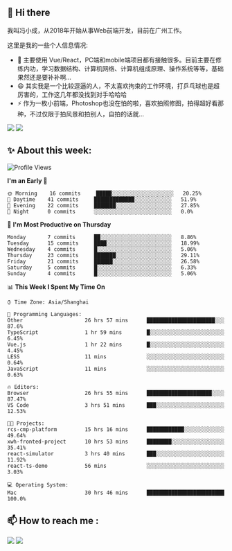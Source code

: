 ## 👋 Hi there

我叫冯小成，从2018年开始从事Web前端开发，目前在广州工作。

这里是我的一些个人信息情况:

- 🌱 主要使用 Vue/React，PC端和mobile端项目都有接触很多。目前主要在修练内功，学习数据结构、计算机网络、计算机组成原理、操作系统等等，基础果然还是要补补啊...
- 😄 其实我是一个比较逗逼的人，不太喜欢拘束的工作环境，打乒乓球也是超厉害的，工作这几年都没找到对手哈哈哈
- ⚡ 作为一枚小前端，Photoshop也没在怕的啦，喜欢拍照修图，拍得超好看那种，不过仅限于拍风景和拍别人，自拍的话就...

![](https://github-readme-stats.vercel.app/api?username=fxpixels&theme=graywhite&hide_border=true)
![](https://github-readme-stats.vercel.app/api/top-langs/?username=fxpixels&hide_border=true&layout=compact)

<!--
<img src="https://github-readme-stats.vercel.app/api?username=fxpixels&theme=graywhite&hide_border=true" width="500" alt=""/>
<img src="https://github-readme-stats.vercel.app/api/top-langs/?username=fxpixels&hide_border=true&layout=compact" width="300" alt=""/>
-->
## ✨ About this week:
<!--START_SECTION:waka-->
![Profile Views](http://img.shields.io/badge/Profile%20Views-0-blue)

**I'm an Early 🐤** 

```text
🌞 Morning    16 commits     █████░░░░░░░░░░░░░░░░░░░░   20.25% 
🌆 Daytime    41 commits     █████████████░░░░░░░░░░░░   51.9% 
🌃 Evening    22 commits     ███████░░░░░░░░░░░░░░░░░░   27.85% 
🌙 Night      0 commits      ░░░░░░░░░░░░░░░░░░░░░░░░░   0.0%

```
📅 **I'm Most Productive on Thursday** 

```text
Monday       7 commits      ██░░░░░░░░░░░░░░░░░░░░░░░   8.86% 
Tuesday      15 commits     ████░░░░░░░░░░░░░░░░░░░░░   18.99% 
Wednesday    4 commits      █░░░░░░░░░░░░░░░░░░░░░░░░   5.06% 
Thursday     23 commits     ███████░░░░░░░░░░░░░░░░░░   29.11% 
Friday       21 commits     ██████░░░░░░░░░░░░░░░░░░░   26.58% 
Saturday     5 commits      █░░░░░░░░░░░░░░░░░░░░░░░░   6.33% 
Sunday       4 commits      █░░░░░░░░░░░░░░░░░░░░░░░░   5.06%

```


📊 **This Week I Spent My Time On** 

```text
⌚︎ Time Zone: Asia/Shanghai

💬 Programming Languages: 
Other                    26 hrs 57 mins      ██████████████████████░░░   87.6% 
TypeScript               1 hr 59 mins        █░░░░░░░░░░░░░░░░░░░░░░░░   6.45% 
Vue.js                   1 hr 22 mins        █░░░░░░░░░░░░░░░░░░░░░░░░   4.45% 
LESS                     11 mins             ░░░░░░░░░░░░░░░░░░░░░░░░░   0.64% 
JavaScript               11 mins             ░░░░░░░░░░░░░░░░░░░░░░░░░   0.63%

🔥 Editors: 
Browser                  26 hrs 55 mins      █████████████████████░░░░   87.47% 
VS Code                  3 hrs 51 mins       ███░░░░░░░░░░░░░░░░░░░░░░   12.53%

🐱‍💻 Projects: 
rcs-cmp-platform         15 hrs 16 mins      ████████████░░░░░░░░░░░░░   49.64% 
xwh-fronted-project      10 hrs 53 mins      ████████░░░░░░░░░░░░░░░░░   35.41% 
react-simulator          3 hrs 40 mins       ███░░░░░░░░░░░░░░░░░░░░░░   11.92% 
react-ts-demo            56 mins             ░░░░░░░░░░░░░░░░░░░░░░░░░   3.03%

💻 Operating System: 
Mac                      30 hrs 46 mins      █████████████████████████   100.0%

```


<!--END_SECTION:waka-->

## :mailbox: How to reach me : 

[<img src="https://img.icons8.com/bubbles/50/000000/gmail.png"/>](mailto:iampcfox@gmail.com)
[<img target="_blank" src="https://img.icons8.com/bubbles/50/000000/github.png">](https://github.com/FxPixels)



<!-- ![Visitor Badge](https://visitor-badge.laobi.icu/badge?page_id=fxpixels) -->

<!--
**FxPixels/FxPixels** is a ✨ _special_ ✨ repository because its `README.md` (this file) appears on your GitHub profile.

Here are some ideas to get you started:

- 🔭 I’m currently working on ...
- 🌱 I’m currently learning ...
- 👯 I’m looking to collaborate on ...
- 🤔 I’m looking for help with ...
- 💬 Ask me about ...
- 📫 How to reach me: ...
- 😄 Pronouns: ...
- ⚡ Fun fact: ...
-->

